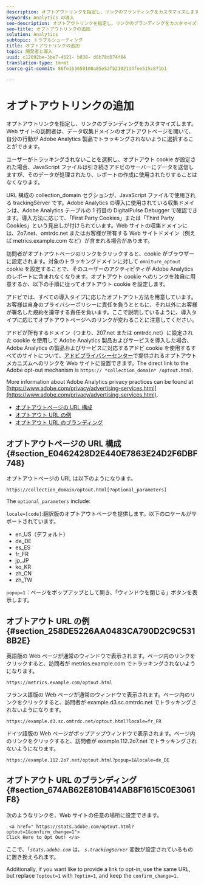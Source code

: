 ```yaml
---
description: オプトアウトリンクを指定し、リンクのブランディングをカスタマイズします。Web サイトの訪問者は、データ収集ドメインのオプトアウトページを開いて、自分の行動が Adobe Analytics 製品でトラッキングされないように選択することができます。
keywords: Analytics の導入
seo-description: オプトアウトリンクを指定し、リンクのブランディングをカスタマイズします。Web サイトの訪問者は、データ収集ドメインのオプトアウトページを開いて、自分の行動が Adobe Analytics 製品でトラッキングされないように選択することができます。
seo-title: オプトアウトリンクの追加
solution: Analytics
subtopic: トラブルシューティング
title: オプトアウトリンクの追加
topic: 開発者と導入
uuid: c12092be-3be7-4621- b838- d6b78d074f84
translation-type: tm+mt
source-git-commit: 86fe1b3650100a05e52fb2102134fee515c871b1

---
```



# オプトアウトリンクの追加

オプトアウトリンクを指定し、リンクのブランディングをカスタマイズします。Web サイトの訪問者は、データ収集ドメインのオプトアウトページを開いて、自分の行動が Adobe Analytics 製品でトラッキングされないように選択することができます。

ユーザーがトラッキングされないことを選択し、オプトアウト cookie が設定された場合、JavaScript ファイルは引き続きアドビのサーバーにデータを送信しますが、そのデータが処理されたり、レポートの作成に使用されたりすることはなくなります。

URL 構成の collection_domain セクションが、JavaScript ファイルで使用される trackingServer です。Adobe Analytics の導入に使用されている収集ドメインは、Adobe Analytics テーブルの 1 行目の DigitalPulse Debugger で確認できます。導入方法に応じて、「First Party Cookies」または「Third Party Cookies」という見出しが付けられています。Web サイトの収集ドメインには、2o7.net、omtrdc.net またはお客様が所有する Web サイトドメイン（例えば metrics.example.com など）が含まれる場合があります。

訪問者がオプトアウトページのリンクをクリックすると、cookie がブラウザーに設定されます。対象のトラッキングドメインに対して `omniture_optout` cookie を設定することで、そのユーザーのアクティビティが Adobe Analytics のレポートに含まれなくなります。オプトアウト cookie へのリンクを独自に用意するか、以下の手順に従ってオプトアウト cookie を設定します。

アドビでは、すべての導入タイプに応じたオプトアウト方法を用意しています。お客様は自身のプライバシーポリシーに責任を負うとともに、それ以外にお客様が署名した規約を遵守する責任を負います。ここで説明しているように、導入タイプに応じてオプトアウトページへのリンクが変わることに注意してください。

アドビが所有するドメイン（つまり、207.net または omtrdc.net）に設定された cookie を使用して Adobe Analytics 製品およびサービスを導入した場合、Adobe Analytics の製品およびサービスに対応するアドビ cookie を使用するすべてのサイトについて、[アドビプライバシーセンター](https://www.adobe.com/privacy/opt-out.html)で提供されるオプトアウトメカニズムへのリンクを Web サイトに設置できます。The direct link to the Adobe opt-out mechanism is `https:// *collection_domain* /optout.html`.

More information about Adobe Analytics privacy practices can be found at [https://www.adobe.com/privacy/advertising-services.html](https://www.adobe.com/privacy/advertising-services.html).

* [オプトアウトページの URL 構成](../../../implement/js-implementation/data-collection/opt-out-link.md#section_E0462428D2E440E7863E24D2F6DBF748)
* [オプトアウト URL の例](../../../implement/js-implementation/data-collection/opt-out-link.md#section_258DE5226AA0483CA790D2C9C5318B2E)
* [オプトアウト URL のブランディング](../../../implement/js-implementation/data-collection/opt-out-link.md#section_674AB62E810B414AB8F1615C0E3061F8)

## オプトアウトページの URL 構成 {#section_E0462428D2E440E7863E24D2F6DBF748}

オプトアウトページの URL は以下のようになります。

```
https://collection_domain/optout.html[?optional_parameters]
```

The `optional_parameters` include:

`locale=[code]`:翻訳版のオプトアウトページを提供します。以下のロケールがサポートされています。

* en_US（デフォルト）
* de_DE
* es_ES
* fr_FR
* jp_JP
* ko_KR
* zh_CN
* zh_TW

`popup=1`：ページをポップアップとして開き、「ウィンドウを閉じる」ボタンを表示します。

## オプトアウト URL の例 {#section_258DE5226AA0483CA790D2C9C5318B2E}

英語版の Web ページが通常のウィンドウで表示されます。ページ内のリンクをクリックすると、訪問者が metrics.example.com でトラッキングされないようになります。

```
https://metrics.example.com/optout.html
```

フランス語版の Web ページが通常のウィンドウで表示されます。ページ内のリンクをクリックすると、訪問者が example.d3.sc.omtrdc.net でトラッキングされないようになります。

```
https://example.d3.sc.omtrdc.net/optout.html?locale=fr_FR
```

ドイツ語版の Web ページがポップアップウィンドウで表示されます。ページ内のリンクをクリックすると、訪問者が example.112.2o7.net でトラッキングされないようになります。

```
https://example.112.2o7.net/optout.html?popup=1&locale=de_DE
```

## オプトアウト URL のブランディング {#section_674AB62E810B414AB8F1615C0E3061F8}

次のようなリンクを、Web サイトの任意の場所に設定できます。

```
 <a href=" https://stats.adobe.com/optout.html?optout=1&confirm_change=1">
Click Here to Opt Out! </a>
```

ここで、「*`stats.adobe.com`* は、 *`s.trackingServer`* 変数が設定されているものに置き換えられます。

Additionally, if you want like to provide a link to opt-in, use the same URL, but replace `?optout=1` with `?optin=1`, and keep the `confirm_change=1`.
